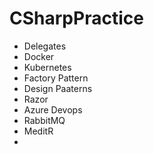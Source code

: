 # CSharpPractice

- Delegates
- Docker
- Kubernetes
- Factory Pattern
- Design Paaterns
- Razor
- Azure Devops
- RabbitMQ
- MeditR
- 
